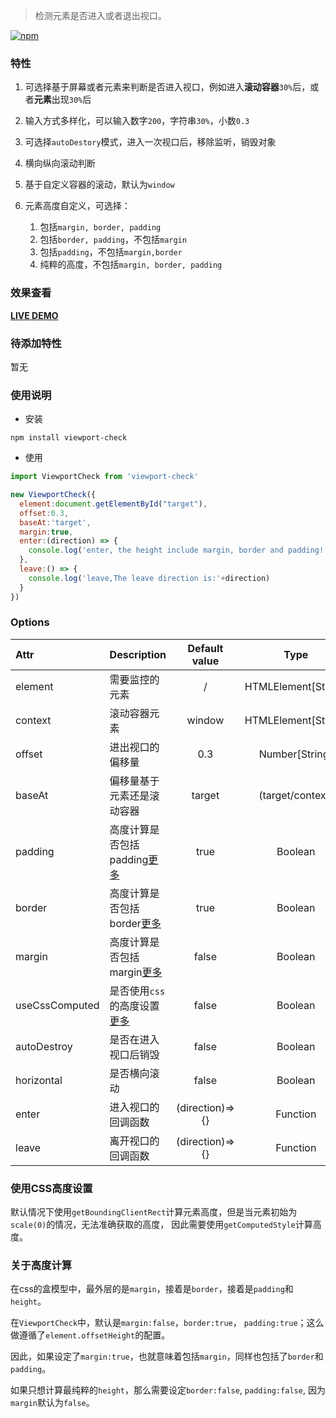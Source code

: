 > 检测元素是否进入或者退出视口。

[![npm](https://img.shields.io/npm/v/viewport-check.svg)](https://www.npmjs.com/package/viewport-check)


### 特性

1. 可选择基于屏幕或者元素来判断是否进入视口，例如进入**滚动容器**`30%`后，或者**元素**出现`30%`后

2. 输入方式多样化，可以输入数字`200`，字符串`30%`，小数`0.3`

3. 可选择`autoDestory`模式，进入一次视口后，移除监听，销毁对象

4. 横向纵向滚动判断

5. 基于自定义容器的滚动，默认为`window`

6. 元素高度自定义，可选择：
    
    1. 包括`margin, border, padding`
    2. 包括`border, padding`，不包括`margin`
    3. 包括`padding`，不包括`margin,border`
    4. 纯粹的高度，不包括`margin, border, padding`


### 效果查看

[**LIVE DEMO**](https://stonehank.github.io/viewport-check)


### 待添加特性

暂无

### 使用说明

* 安装

`npm install viewport-check`


* 使用

```js
import ViewportCheck from 'viewport-check'

new ViewportCheck({
  element:document.getElementById("target"),
  offset:0.3,
  baseAt:'target',
  margin:true,
  enter:(direction) => {
    console.log('enter, the height include margin, border and padding! The enter direction is:'+direction)
  },
  leave:() => {
    console.log('leave,The leave direction is:'+direction)
  }
})

```

### Options

|Attr|Description|Default value|Type|Required|
|:---|:---|:---:|:---:|:---:|
|element  |需要监控的元素|/|HTMLElement[String]|true|
|context|滚动容器元素|window|HTMLElement[String]|false|
|offset|进出视口的偏移量|0.3|Number[String]|false|
|baseAt|偏移量基于元素还是滚动容器|target|(target/context)|false|
|padding|高度计算是否包括padding[更多](#关于高度计算)|true|Boolean|false|
|border|高度计算是否包括border[更多](#关于高度计算)|true|Boolean|false|
|margin|高度计算是否包括margin[更多](#关于高度计算)|false|Boolean|false|
|useCssComputed|是否使用`css`的高度设置[更多](#使用CSS高度设置)|false|Boolean|false|
|autoDestroy|是否在进入视口后销毁|false|Boolean|false|
|horizontal|是否横向滚动|false|Boolean|false|
|enter|进入视口的回调函数|(direction)=>{}|Function|false|
|leave|离开视口的回调函数|(direction)=>{}|Function|false|

### 使用CSS高度设置

默认情况下使用`getBoundingClientRect`计算元素高度，但是当元素初始为`scale(0)`的情况，无法准确获取的高度，
因此需要使用`getComputedStyle`计算高度。


### 关于高度计算

在css的盒模型中，最外层的是`margin`，接着是`border`，接着是`padding`和`height`。

在`ViewportCheck`中，默认是`margin:false`，`border:true`， `padding:true`；这么做遵循了`element.offsetHeight`的配置。

因此，如果设定了`margin:true`，也就意味着包括`margin`，同样也包括了`border`和`padding`。

如果只想计算最纯粹的`height`，那么需要设定`border:false`, `padding:false`, 因为`margin`默认为`false`。
